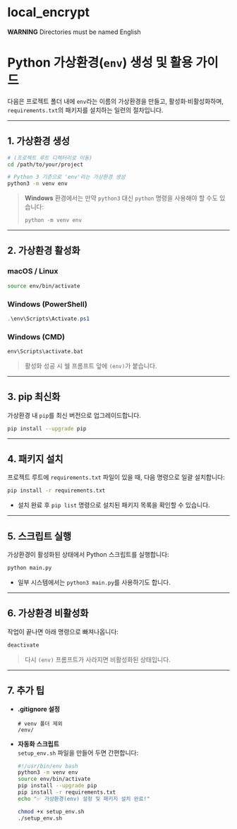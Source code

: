 # local_encrypt

**WARNING**
Directories must be named English

# Python 가상환경(`env`) 생성 및 활용 가이드

다음은 프로젝트 폴더 내에 `env`라는 이름의 가상환경을 만들고, 활성화·비활성화하며, `requirements.txt`의 패키지를 설치하는 일련의 절차입니다.

---

## 1. 가상환경 생성

```bash
# (프로젝트 루트 디렉터리로 이동)
cd /path/to/your/project

# Python 3 기준으로 'env'라는 가상환경 생성
python3 -m venv env
```

> **Windows** 환경에서는 만약 `python3` 대신 `python` 명령을 사용해야 할 수도 있습니다:
> ```powershell
> python -m venv env
> ```

---

## 2. 가상환경 활성화

### macOS / Linux

```bash
source env/bin/activate
```

### Windows (PowerShell)

```powershell
.\env\Scripts\Activate.ps1
```

### Windows (CMD)

```cmd
env\Scripts\activate.bat
```

> 활성화 성공 시 쉘 프롬프트 앞에 `(env)`가 붙습니다.

---

## 3. pip 최신화

가상환경 내 `pip`를 최신 버전으로 업그레이드합니다.

```bash
pip install --upgrade pip
```

---

## 4. 패키지 설치

프로젝트 루트에 `requirements.txt` 파일이 있을 때, 다음 명령으로 일괄 설치합니다:

```bash
pip install -r requirements.txt
```

- 설치 완료 후 `pip list` 명령으로 설치된 패키지 목록을 확인할 수 있습니다.

---

## 5. 스크립트 실행

가상환경이 활성화된 상태에서 Python 스크립트를 실행합니다:

```bash
python main.py
```

- 일부 시스템에서는 `python3 main.py`를 사용하기도 합니다.

---

## 6. 가상환경 비활성화

작업이 끝나면 아래 명령으로 빠져나옵니다:

```bash
deactivate
```

> 다시 `(env)` 프롬프트가 사라지면 비활성화된 상태입니다.

---

## 7. 추가 팁

- **.gitignore 설정**  
  ```gitignore
  # venv 폴더 제외
  /env/
  ```
- **자동화 스크립트**  
  `setup_env.sh` 파일을 만들어 두면 간편합니다:
  ```bash
  #!/usr/bin/env bash
  python3 -m venv env
  source env/bin/activate
  pip install --upgrade pip
  pip install -r requirements.txt
  echo "✅ 가상환경(env) 설정 및 패키지 설치 완료!"
  ```
  ```bash
  chmod +x setup_env.sh
  ./setup_env.sh
  ```
